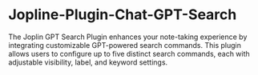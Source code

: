 # Jopline-Plugin-Chat-GPT-Search
The Joplin GPT Search Plugin enhances your note-taking experience by integrating customizable GPT-powered search commands. This plugin allows users to configure up to five distinct search commands, each with adjustable visibility, label, and keyword settings.
